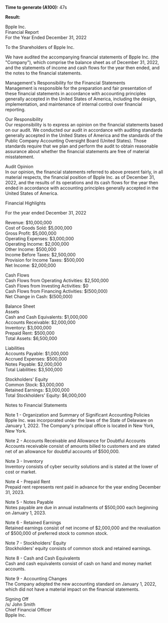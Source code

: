 **Time to generate (A100):** 47s

**Result:**

Bpple Inc.  
Financial Report  
For the Year Ended December 31, 2022  

To the Shareholders of Bpple Inc.  

We have audited the accompanying financial statements of Bpple Inc. (the "Company"), which comprise the balance sheet as of December 31, 2022, and the statements of income and cash flows for the year then ended, and the notes to the financial statements.  

Management's Responsibility for the Financial Statements  
Management is responsible for the preparation and fair presentation of these financial statements in accordance with accounting principles generally accepted in the United States of America, including the design, implementation, and maintenance of internal control over financial reporting.  

Our Responsibility  
Our responsibility is to express an opinion on the financial statements based on our audit. We conducted our audit in accordance with auditing standards generally accepted in the United States of America and the standards of the Public Company Accounting Oversight Board (United States). Those standards require that we plan and perform the audit to obtain reasonable assurance about whether the financial statements are free of material misstatement.  

Audit Opinion  
In our opinion, the financial statements referred to above present fairly, in all material respects, the financial position of Bpple Inc. as of December 31, 2022, and the results of its operations and its cash flows for the year then ended in accordance with accounting principles generally accepted in the United States of America.  

Financial Highlights  

For the year ended December 31, 2022  

Revenue: $10,000,000  
Cost of Goods Sold: $5,000,000  
Gross Profit: $5,000,000  
Operating Expenses: $3,000,000  
Operating Income: $2,000,000  
Other Income: $500,000  
Income Before Taxes: $2,500,000  
Provision for Income Taxes: $500,000  
Net Income: $2,000,000  

Cash Flows  
Cash Flows from Operating Activities: $2,500,000  
Cash Flows from Investing Activities: $0  
Cash Flows from Financing Activities: $(500,000)  
Net Change in Cash: $(500,000)  

Balance Sheet  
Assets  
Cash and Cash Equivalents: $1,000,000  
Accounts Receivable: $2,000,000  
Inventory: $3,000,000  
Prepaid Rent: $500,000  
Total Assets: $6,500,000   

Liabilities  
Accounts Payable: $1,000,000  
Accrued Expenses: $500,000  
Notes Payable: $2,000,000  
Total Liabilities: $3,500,000  

Stockholders' Equity  
Common Stock: $3,000,000  
Retained Earnings: $3,000,000  
Total Stockholders' Equity: $6,000,000  

Notes to Financial Statements  

Note 1 - Organization and Summary of Significant Accounting Policies  
Bpple Inc. was incorporated under the laws of the State of Delaware on January 1, 2022. The Company's principal office is located in New York, New York.  

Note 2 - Accounts Receivable and Allowance for Doubtful Accounts  
Accounts receivable consist of amounts billed to customers and are stated net of an allowance for doubtful accounts of $500,000.   

Note 3 - Inventory  
Inventory consists of cyber security solutions and is stated at the lower of cost or market.  

Note 4 - Prepaid Rent  
Prepaid rent represents rent paid in advance for the year ending December 31, 2023.  

Note 5 - Notes Payable  
Notes payable are due in annual installments of $500,000 each beginning on January 1, 2023.  

Note 6 - Retained Earnings  
Retained earnings consist of net income of $2,000,000 and the revaluation of $500,000 of preferred stock to common stock.  

Note 7 - Stockholders' Equity  
Stockholders' equity consists of common stock and retained earnings.  

Note 8 - Cash and Cash Equivalents  
Cash and cash equivalents consist of cash on hand and money market accounts.  

Note 9 - Accounting Changes  
The Company adopted the new accounting standard on January 1, 2022, which did not have a material impact on the financial statements.  

Signing Off  
/s/ John Smith  
Chief Financial Officer  
Bpple Inc. 
